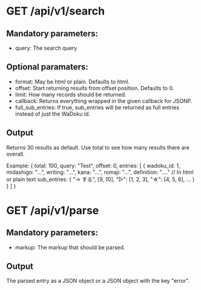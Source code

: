 # GET /api/v1/search

## Mandatory parameters:

- query: The search query

## Optional paramaters:

- format: May be html or plain. Defaults to html.
- offset: Start returning results from offset position. Defaults to 0.
- limit: How many records should be returned.
- callback: Returns everything wrapped in the given callback for JSONP.
- full_sub_entries: If true, sub_entries will be returned as full entries instead of just the WaDoku id.

## Output

  Returns 30 results as default. Use total to see how many results there are
  overall.

  Example:
  {
    total: 100,
    query: "Test",
    offset: 0,
    entries: [
      {
        wadoku_id: 1,
        midashigo: "...",
        writing: "...",
        kana: "...",
        romaji: "...",
        definition: "...." // In html or plain text
        sub_entries: {
          "→ する", [9, 10],
          "▷": [1, 2, 3],
          "☆": [4, 5, 6],
          ...
        }
      }
    ]
  }

# GET /api/v1/parse

## Mandatory parameters:

- markup: The markup that should be parsed.

## Output

The parsed entry as a JSON object or a JSON object with the key "error".
